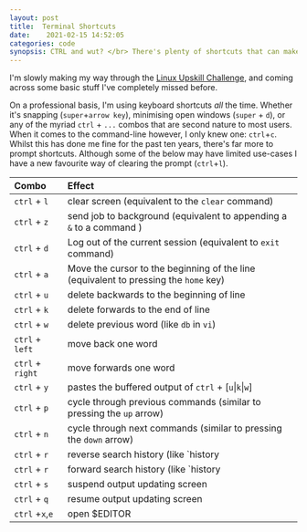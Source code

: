 ```yaml
---
layout: post
title:  Terminal Shortcuts
date:    2021-02-15 14:52:05 
categories: code
synopsis: CTRL and wut? </br> There's plenty of shortcuts that can make using the prompt even faster
---
```


I'm slowly making my way through the [Linux Upskill Challenge](https://linuxupskillchallenge.com/), and coming across some basic stuff I've completely missed before.

On a professional basis, I'm using keyboard shortcuts _all_ the time.  Whether it's snapping (`super`+`arrow key`), minimising open windows (`super` + `d`), or any of the myriad `ctrl` + `...` combos that are second nature to most users.  When it comes to the command-line however, I only knew one: `ctrl`+`c`. Whilst this has done me fine for the past ten years, there's far more to prompt shortcuts.  Although some of the below may have limited use-cases I have a new favourite way of clearing the prompt (`ctrl`+`l`).

| Combo            | Effect                                                                               |
| :--------------- | :----------------------------------------------------------------------------------- |
| `ctrl` + `l`     | clear screen (equivalent to the `clear` command)                                     |
| `ctrl` + `z`     | send job to background (equivalent to appending a `&` to a command )                 |
| `ctrl` + `d`     | Log out of the current session (equivalent to `exit` command)                        |
| `ctrl` + `a`     | Move the cursor to the beginning of the line (equivalent to pressing the `home` key) |
| `ctrl` + `u`     | delete backwards to the beginning of line                                            |
| `ctrl` + `k`     | delete forwards to the end of line                                                   |
| `ctrl` + `w`     | delete previous word (like `db` in `vi`)                                             |
| `ctrl` + `left`  | move back one word                                                                   |
| `ctrl` + `right` | move forwards one word                                                               |
| `ctrl` + `y`     | pastes the buffered output of `ctrl` + [`u`\|`k`\|`w`]                               |
| `ctrl` + `p`     | cycle through previous commands (similar to pressing the `up` arrow)                 |
| `ctrl` + `n`     | cycle through next commands (similar to pressing the `down` arrow)                   |
| `ctrl` + `r`     | reverse search history (like `history | grep <search term> | sort -r`)               |
| `ctrl` + `r`     | forward search history (like `history | grep <search term>`)                         |
| `ctrl` + `s`     | suspend output updating screen                                                       |
| `ctrl` + `q`     | resume output updating screen                                                        |
| `ctrl` +`x`,`e`  | open $EDITOR                                                                         |
